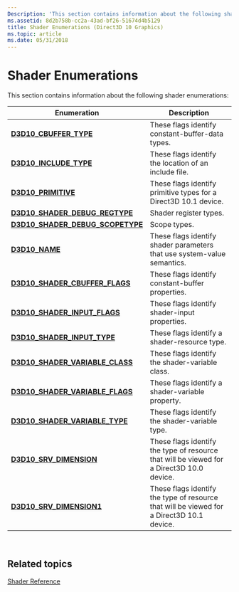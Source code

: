 ```yaml
---
Description: 'This section contains information about the following shader enumerations:'
ms.assetid: 8d2b758b-cc2a-43ad-bf26-51674d4b5129
title: Shader Enumerations (Direct3D 10 Graphics)
ms.topic: article
ms.date: 05/31/2018
---
```


# Shader Enumerations

This section contains information about the following shader enumerations:



| Enumeration                                                             | Description                                                                               |
|-------------------------------------------------------------------------|-------------------------------------------------------------------------------------------|
| [**D3D10\_CBUFFER\_TYPE**](https://msdn.microsoft.com/en-us/library/Bb204899(v=VS.85).aspx)                      | These flags identify constant-buffer-data types.                                          |
| [**D3D10\_INCLUDE\_TYPE**](https://msdn.microsoft.com/en-us/library/Bb205312(v=VS.85).aspx)                      | These flags identify the location of an include file.                                     |
| [**D3D10\_PRIMITIVE**](https://msdn.microsoft.com/en-us/library/Cc308053(v=VS.85).aspx)                             | These flags identify primitive types for a Direct3D 10.1 device.                          |
| [**D3D10\_SHADER\_DEBUG\_REGTYPE**](/windows/desktop/api/D3D10_1Shader/ne-d3d10_1shader-d3d10_shader_debug_regtype)     | Shader register types.                                                                    |
| [**D3D10\_SHADER\_DEBUG\_SCOPETYPE**](/windows/desktop/api/d3d10_1shader/ne-d3d10_1shader-d3d10_shader_debug_scopetype) | Scope types.                                                                              |
| [**D3D10\_NAME**](https://msdn.microsoft.com/en-us/library/Bb205328(v=VS.85).aspx)                                       | These flags identify shader parameters that use system-value semantics.                   |
| [**D3D10\_SHADER\_CBUFFER\_FLAGS**](https://msdn.microsoft.com/en-us/library/Bb172418(v=VS.85).aspx)     | These flags identify constant-buffer properties.                                          |
| [**D3D10\_SHADER\_INPUT\_FLAGS**](https://msdn.microsoft.com/en-us/library/Bb172434(v=VS.85).aspx)         | These flags identify shader-input properties.                                             |
| [**D3D10\_SHADER\_INPUT\_TYPE**](https://msdn.microsoft.com/en-us/library/Bb172435(v=VS.85).aspx)           | These flags identify a shader-resource type.                                              |
| [**D3D10\_SHADER\_VARIABLE\_CLASS**](https://msdn.microsoft.com/en-us/library/Bb172440(v=VS.85).aspx)   | These flags identify the shader-variable class.                                           |
| [**D3D10\_SHADER\_VARIABLE\_FLAGS**](https://msdn.microsoft.com/en-us/library/Bb172442(v=VS.85).aspx)   | These flags identify a shader-variable property.                                          |
| [**D3D10\_SHADER\_VARIABLE\_TYPE**](https://msdn.microsoft.com/en-us/library/Bb172443(v=VS.85).aspx)     | These flags identify the shader-variable type.                                            |
| [**D3D10\_SRV\_DIMENSION**](https://msdn.microsoft.com/en-us/library/Bb172452(v=VS.85).aspx)                    | These flags identify the type of resource that will be viewed for a Direct3D 10.0 device. |
| [**D3D10\_SRV\_DIMENSION1**](https://msdn.microsoft.com/en-us/library/Bb694535(v=VS.85).aspx)                  | These flags identify the type of resource that will be viewed for a Direct3D 10.1 device. |



 

## Related topics

<dl> <dt>

[Shader Reference](d3d10-graphics-reference-d3d10-shader.md)
</dt> </dl>

 

 



